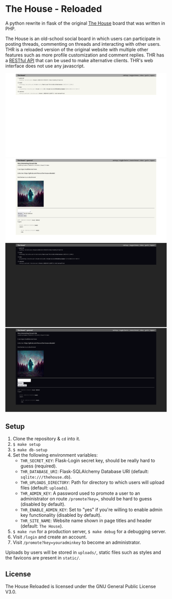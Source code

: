 # The House - Reloaded

A python rewrite in flask of the original [The House](https://github.com/hharas/the-house) board that was written in PHP.

The House is an old-school social board in which users can participate in posting threads, commenting on threads and interacting with other users. THR is a reloaded version of the original website with multiple other features such as more profile customization and comment replies. THR has a [RESTful API](https://github.com/hharas/the-house-reloaded/wiki/API-Documentation) that can be used to make alternative clients. THR's web interface does not use any javascript.

[![Homepage screenshot](https://raw.githubusercontent.com/hharas/the-house-reloaded/refs/heads/master/screenshots/home.png)](https://raw.githubusercontent.com/hharas/the-house-reloaded/refs/heads/master/screenshots/home.png)
<br />
[![Thread screenshot](https://raw.githubusercontent.com/hharas/the-house-reloaded/refs/heads/master/screenshots/thread.png)](https://raw.githubusercontent.com/hharas/the-house-reloaded/refs/heads/master/screenshots/thread.png)
<br />
[![Homepage screenshot (with dark mode)](https://raw.githubusercontent.com/hharas/the-house-reloaded/refs/heads/master/screenshots/home-dark.png)](https://raw.githubusercontent.com/hharas/the-house-reloaded/refs/heads/master/screenshots/home-dark.png)
<br />
[![Thread screenshot (with dark mode)](https://raw.githubusercontent.com/hharas/the-house-reloaded/refs/heads/master/screenshots/thread-dark.png)](https://raw.githubusercontent.com/hharas/the-house-reloaded/refs/heads/master/screenshots/thread-dark.png)

## Setup

1. Clone the repository & `cd` into it.
2. `$ make setup`
3. `$ make db-setup`
4. Set the following environment variables:
    - `THR_SECRET_KEY`: Flask-Login secret key, should be really hard to guess (required).
    - `THR_DATABASE_URI`: Flask-SQLAlchemy Database URI (default: `sqlite:///thehouse.db`).
    - `THR_UPLOADS_DIRECTORY`: Path for directory to which users will upload files (default: `uploads`).
    - `THR_ADMIN_KEY`: A password used to promote a user to an administrator on route `/promote?key=`, should be hard to guess (disabled by default).
    - `THR_ENABLE_ADMIN_KEY`: Set to "yes" if you're willing to enable admin key functionality (disabled by default).
    - `THR_SITE_NAME`: Website name shown in page titles and header (default: `The House`).
5. `$ make run` for a production server, `$ make debug` for a debugging server.
6. Visit `/login` and create an account.
7. Visit `/promote?key=youradminkey` to become an administrator.

Uploads by users will be stored in `uploads/`, static files such as styles and the favicons are present in `static/`.

## License

The House Reloaded is licensed under the GNU General Public License V3.0.
